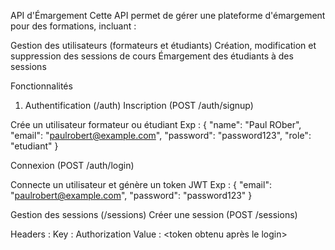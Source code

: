 API d'Émargement
Cette API permet de gérer une plateforme d'émargement pour des formations, incluant :

Gestion des utilisateurs (formateurs et étudiants)
Création, modification et suppression des sessions de cours
Émargement des étudiants à des sessions

Fonctionnalités
1. Authentification (/auth)
Inscription (POST /auth/signup)

Crée un utilisateur formateur ou étudiant
Exp : 
{
  "name": "Paul ROber",
  "email": "paulrobert@example.com",
  "password": "password123",
  "role": "etudiant"
}

Connexion (POST /auth/login)

Connecte un utilisateur et génère un token JWT
Exp :
{
  "email": "paulrobert@example.com",
  "password": "password123"
}

Gestion des sessions (/sessions)
Créer une session (POST /sessions)

Headers : 
Key : Authorization 
Value : <token obtenu après le login>
